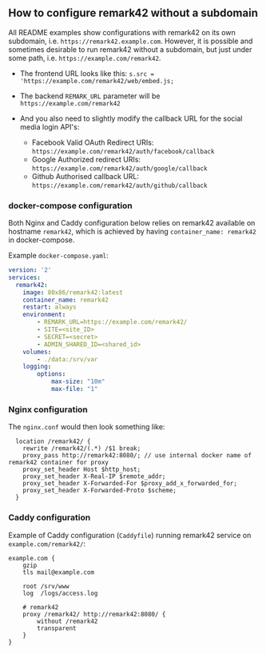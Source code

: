 ## How to configure remark42 without a subdomain

All README examples show configurations with remark42 on its own subdomain, i.e. `https://remark42.example.com`. However, it is possible and sometimes desirable to run remark42 without a subdomain, but just under some path, i.e.  `https://example.com/remark42`.

- The frontend URL looks like this: `s.src = 'https://example.com/remark42/web/embed.js;`

- The backend `REMARK_URL` parameter will be `https://example.com/remark42`

- And you also need to slightly modify the callback URL for the social media login API's:
  - Facebook Valid OAuth Redirect URIs: `https://example.com/remark42/auth/facebook/callback`
  - Google Authorized redirect URIs: `https://example.com/remark42/auth/google/callback`
  - Github Authorised callback URL: `https://example.com/remark42/auth/github/callback`

### docker-compose configuration

Both Nginx and Caddy configuration below relies on remark42 available on hostname `remark42`, which is achieved by having `container_name: remark42` in docker-compose.

Example `docker-compose.yaml`:

```yaml
version: '2'
services:
  remark42:
    image: 80x86/remark42:latest
    container_name: remark42
    restart: always
    environment:
        - REMARK_URL=https://example.com/remark42/
        - SITE=<site_ID>
        - SECRET=<secret>
        - ADMIN_SHARED_ID=<shared_id>
    volumes:
        - ./data:/srv/var
    logging:
        options:
            max-size: "10m"
            max-file: "1"
```

### Nginx configuration

The `nginx.conf` would then look something like:

```
  location /remark42/ {
    rewrite /remark42/(.*) /$1 break;
    proxy_pass http://remark42:8080/; // use internal docker name of remark42 container for proxy
    proxy_set_header Host $http_host;
    proxy_set_header X-Real-IP $remote_addr;
    proxy_set_header X-Forwarded-For $proxy_add_x_forwarded_for;
    proxy_set_header X-Forwarded-Proto $scheme;
  }
```

### Caddy configuration

Example of Caddy configuration (`Caddyfile`) running remark42 service on `example.com/remark42/`:

```caddy
example.com {
	gzip
	tls mail@example.com

	root /srv/www
	log  /logs/access.log

	# remark42
	proxy /remark42/ http://remark42:8080/ {
		without /remark42
		transparent	
	}
}
```
